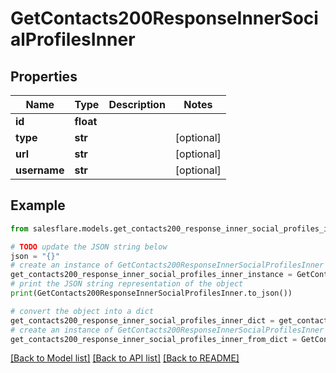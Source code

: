 # GetContacts200ResponseInnerSocialProfilesInner


## Properties

Name | Type | Description | Notes
------------ | ------------- | ------------- | -------------
**id** | **float** |  | 
**type** | **str** |  | [optional] 
**url** | **str** |  | [optional] 
**username** | **str** |  | [optional] 

## Example

```python
from salesflare.models.get_contacts200_response_inner_social_profiles_inner import GetContacts200ResponseInnerSocialProfilesInner

# TODO update the JSON string below
json = "{}"
# create an instance of GetContacts200ResponseInnerSocialProfilesInner from a JSON string
get_contacts200_response_inner_social_profiles_inner_instance = GetContacts200ResponseInnerSocialProfilesInner.from_json(json)
# print the JSON string representation of the object
print(GetContacts200ResponseInnerSocialProfilesInner.to_json())

# convert the object into a dict
get_contacts200_response_inner_social_profiles_inner_dict = get_contacts200_response_inner_social_profiles_inner_instance.to_dict()
# create an instance of GetContacts200ResponseInnerSocialProfilesInner from a dict
get_contacts200_response_inner_social_profiles_inner_from_dict = GetContacts200ResponseInnerSocialProfilesInner.from_dict(get_contacts200_response_inner_social_profiles_inner_dict)
```
[[Back to Model list]](../README.md#documentation-for-models) [[Back to API list]](../README.md#documentation-for-api-endpoints) [[Back to README]](../README.md)


